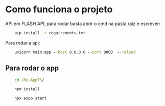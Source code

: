 # Como funciona o projeto

API em FLASH API, para rodar basta abrir o cmd na pasta raiz e escrever:
```cmd
    pip install -r requirements.txt
```
Para rodar a api:
```cmd
    uvicorn main:app --host 0.0.0.0 --port 8000  --reload
```

## Para rodar o app
```cmd
    cd /MeuAppTS/
```
```cmd
    npm install
```
```cmd
    npx expo start
```

